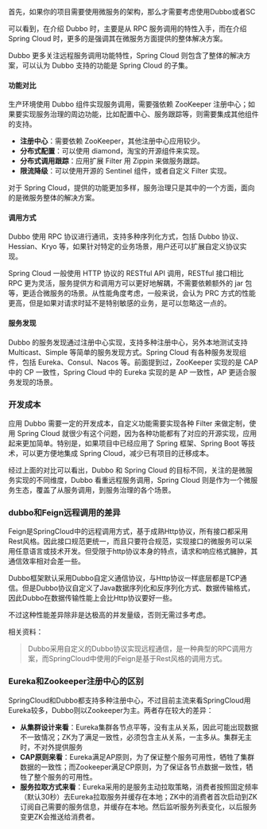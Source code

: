 
首先，如果你的项目需要使用微服务的架构，那么才需要考虑使用Dubbo或者SC




可以看到，在介绍 Dubbo 时，主要是从 RPC 服务调用的特性入手，而在介绍 Spring Cloud 时，更多的是强调其在微服务方面提供的整体解决方案。

Dubbo 更多关注远程服务调用功能特性，Spring Cloud 则包含了整体的解决方案，可以认为 Dubbo 支持的功能是 Spring Cloud 的子集。

#### 功能对比

生产环境使用 Dubbo 组件实现服务调用，需要强依赖 ZooKeeper 注册中心；如果要实现服务治理的周边功能，比如配置中心、服务跟踪等，则需要集成其他组件的支持。

- **注册中心**：需要依赖 ZooKeeper，其他注册中心应用较少。
- **分布式配置**：可以使用 diamond，淘宝的开源组件来实现。
- **分布式调用跟踪**：应用扩展 Filter 用 Zippin 来做服务跟踪。
- **限流降级**：可以使用开源的 Sentinel 组件，或者自定义 Filter 实现。

对于 Spring Cloud，提供的功能更加多样，服务治理只是其中的一个方面，面向的是微服务整体的解决方案。

#### 调用方式

Dubbo 使用 RPC 协议进行通讯，支持多种序列化方式，包括 Dubbo 协议、Hessian、Kryo 等，如果针对特定的业务场景，用户还可以扩展自定义协议实现。

Spring Cloud 一般使用 HTTP 协议的 RESTful API 调用，RESTful 接口相比 RPC 更为灵活，服务提供方和调用方可以更好地解耦，不需要依赖额外的 jar 包等，更适合微服务的场景。从性能角度考虑，一般来说，会认为 PRC 方式的性能更高，但是如果对请求时延不是特别敏感的业务，是可以忽略这一点的。

#### 服务发现

Dubbo 的服务发现通过注册中心实现，支持多种注册中心，另外本地测试支持 Multicast、Simple 等简单的服务发现方式。Spring Cloud 有各种服务发现组件，包括 Eureka、Consul、Nacos 等。前面提到过，ZooKeeper 实现的是 CAP 中的 CP 一致性，Spring Cloud 中的 Eureka 实现的是 AP 一致性，AP 更适合服务发现的场景。

### 开发成本

应用 Dubbo 需要一定的开发成本，自定义功能需要实现各种 Filter 来做定制，使用 Spring Cloud 就很少有这个问题，因为各种功能都有了对应的开源实现，应用起来更加简单。特别是，如果项目中已经应用了 Spring 框架、Spring Boot 等技术，可以更方便地集成 Spring Cloud，减少已有项目的迁移成本。

经过上面的对比可以看出，Dubbo 和 Spring Cloud 的目标不同，关注的是微服务实现的不同维度，Dubbo 看重远程服务调用，Spring Cloud 则是作为一个微服务生态，覆盖了从服务调用，到服务治理的各个场景。



### dubbo和Feign远程调用的差异

Feign是SpringCloud中的远程调用方式，基于成熟Http协议，所有接口都采用Rest风格。因此接口规范更统一，而且只要符合规范，实现接口的微服务可以采用任意语言或技术开发。但受限于http协议本身的特点，请求和响应格式臃肿，其通信效率相对会差一些。

Dubbo框架默认采用Dubbo自定义通信协议，与Http协议一样底层都是TCP通信。但是Dubbo协议自定义了Java数据序列化和反序列化方式、数据传输格式，因此Dubbo在数据传输性能上会比Http协议要好一些。

不过这种性能差异除非是达极高的并发量级，否则无需过多考虑。

相关资料：

> Dubbo采用自定义的Dubbo协议实现远程通信，是一种典型的RPC调用方案，而SpringCloud中使用的Feign是基于Rest风格的调用方式。




### Eureka和Zookeeper注册中心的区别

SpringCloud和Dubbo都支持多种注册中心，不过目前主流来看SpringCloud用Eureka较多，Dubbo则以Zookeeper为主。两者存在较大的差异：

- **从集群设计来看**：Eureka集群各节点平等，没有主从关系，因此可能出现数据不一致情况；ZK为了满足一致性，必须包含主从关系，一主多从。集群无主时，不对外提供服务
- **CAP原则来看**：Eureka满足AP原则，为了保证整个服务可用性，牺牲了集群数据的一致性；而Zookeeper满足CP原则，为了保证各节点数据一致性，牺牲了整个服务的可用性。
- **服务拉取方式来看**：Eureka采用的是服务主动拉取策略，消费者按照固定频率（默认30秒）去Eureka拉取服务并缓存在本地；ZK中的消费者首次启动到ZK订阅自己需要的服务信息，并缓存在本地。然后监听服务列表变化，以后服务变更ZK会推送给消费者。